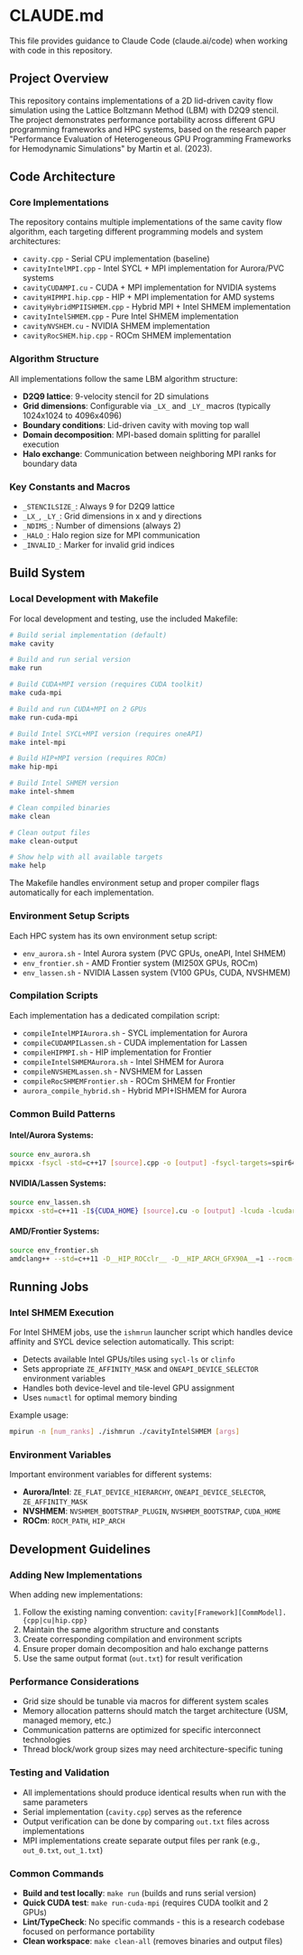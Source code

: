 # CLAUDE.md

This file provides guidance to Claude Code (claude.ai/code) when working with code in this repository.

## Project Overview

This repository contains implementations of a 2D lid-driven cavity flow simulation using the Lattice Boltzmann Method (LBM) with D2Q9 stencil. The project demonstrates performance portability across different GPU programming frameworks and HPC systems, based on the research paper "Performance Evaluation of Heterogeneous GPU Programming Frameworks for Hemodynamic Simulations" by Martin et al. (2023).

## Code Architecture

### Core Implementations
The repository contains multiple implementations of the same cavity flow algorithm, each targeting different programming models and system architectures:

- `cavity.cpp` - Serial CPU implementation (baseline)
- `cavityIntelMPI.cpp` - Intel SYCL + MPI implementation for Aurora/PVC systems
- `cavityCUDAMPI.cu` - CUDA + MPI implementation for NVIDIA systems
- `cavityHIPMPI.hip.cpp` - HIP + MPI implementation for AMD systems
- `cavityHybridMPIISHMEM.cpp` - Hybrid MPI + Intel SHMEM implementation
- `cavityIntelSHMEM.cpp` - Pure Intel SHMEM implementation
- `cavityNVSHEM.cu` - NVIDIA SHMEM implementation
- `cavityRocSHEM.hip.cpp` - ROCm SHMEM implementation

### Algorithm Structure
All implementations follow the same LBM algorithm structure:
- **D2Q9 lattice**: 9-velocity stencil for 2D simulations
- **Grid dimensions**: Configurable via `_LX_` and `_LY_` macros (typically 1024x1024 to 4096x4096)
- **Boundary conditions**: Lid-driven cavity with moving top wall
- **Domain decomposition**: MPI-based domain splitting for parallel execution
- **Halo exchange**: Communication between neighboring MPI ranks for boundary data

### Key Constants and Macros
- `_STENCILSIZE_`: Always 9 for D2Q9 lattice
- `_LX_`, `_LY_`: Grid dimensions in x and y directions
- `_NDIMS_`: Number of dimensions (always 2)
- `_HALO_`: Halo region size for MPI communication
- `_INVALID_`: Marker for invalid grid indices

## Build System

### Local Development with Makefile
For local development and testing, use the included Makefile:

```bash
# Build serial implementation (default)
make cavity

# Build and run serial version
make run

# Build CUDA+MPI version (requires CUDA toolkit)
make cuda-mpi

# Build and run CUDA+MPI on 2 GPUs
make run-cuda-mpi

# Build Intel SYCL+MPI version (requires oneAPI)
make intel-mpi

# Build HIP+MPI version (requires ROCm)
make hip-mpi

# Build Intel SHMEM version
make intel-shmem

# Clean compiled binaries
make clean

# Clean output files
make clean-output

# Show help with all available targets
make help
```

The Makefile handles environment setup and proper compiler flags automatically for each implementation.

### Environment Setup Scripts
Each HPC system has its own environment setup script:
- `env_aurora.sh` - Intel Aurora system (PVC GPUs, oneAPI, Intel SHMEM)
- `env_frontier.sh` - AMD Frontier system (MI250X GPUs, ROCm)
- `env_lassen.sh` - NVIDIA Lassen system (V100 GPUs, CUDA, NVSHMEM)

### Compilation Scripts
Each implementation has a dedicated compilation script:
- `compileIntelMPIAurora.sh` - SYCL implementation for Aurora
- `compileCUDAMPILassen.sh` - CUDA implementation for Lassen
- `compileHIPMPI.sh` - HIP implementation for Frontier
- `compileIntelSHMEMAurora.sh` - Intel SHMEM for Aurora
- `compileNVSHEMLassen.sh` - NVSHMEM for Lassen
- `compileRocSHMEMFrontier.sh` - ROCm SHMEM for Frontier
- `aurora_compile_hybrid.sh` - Hybrid MPI+ISHMEM for Aurora

### Common Build Patterns

#### Intel/Aurora Systems:
```bash
source env_aurora.sh
mpicxx -fsycl -std=c++17 [source].cpp -o [output] -fsycl-targets=spir64_gen -Xsycl-target-backend=spir64_gen "-device pvc"
```

#### NVIDIA/Lassen Systems:
```bash
source env_lassen.sh
mpicxx -std=c++11 -I${CUDA_HOME} [source].cu -o [output] -lcuda -lcudart -L${CUDA_HOME}/lib64
```

#### AMD/Frontier Systems:
```bash
source env_frontier.sh
amdclang++ --std=c++11 -D__HIP_ROCclr__ -D__HIP_ARCH_GFX90A__=1 --rocm-path=${ROCM_PATH} -x hip --offload-arch=gfx90a [source].hip.cpp -o [output] -lmpi
```

## Running Jobs

### Intel SHMEM Execution
For Intel SHMEM jobs, use the `ishmrun` launcher script which handles device affinity and SYCL device selection automatically. This script:
- Detects available Intel GPUs/tiles using `sycl-ls` or `clinfo`
- Sets appropriate `ZE_AFFINITY_MASK` and `ONEAPI_DEVICE_SELECTOR` environment variables
- Handles both device-level and tile-level GPU assignment
- Uses `numactl` for optimal memory binding

Example usage:
```bash
mpirun -n [num_ranks] ./ishmrun ./cavityIntelSHMEM [args]
```

### Environment Variables
Important environment variables for different systems:
- **Aurora/Intel**: `ZE_FLAT_DEVICE_HIERARCHY`, `ONEAPI_DEVICE_SELECTOR`, `ZE_AFFINITY_MASK`
- **NVSHMEM**: `NVSHMEM_BOOTSTRAP_PLUGIN`, `NVSHMEM_BOOTSTRAP`, `CUDA_HOME`
- **ROCm**: `ROCM_PATH`, `HIP_ARCH`

## Development Guidelines

### Adding New Implementations
When adding new implementations:
1. Follow the existing naming convention: `cavity[Framework][CommModel].{cpp|cu|hip.cpp}`
2. Maintain the same algorithm structure and constants
3. Create corresponding compilation and environment scripts
4. Ensure proper domain decomposition and halo exchange patterns
5. Use the same output format (`out.txt`) for result verification

### Performance Considerations
- Grid size should be tunable via macros for different system scales
- Memory allocation patterns should match the target architecture (USM, managed memory, etc.)
- Communication patterns are optimized for specific interconnect technologies
- Thread block/work group sizes may need architecture-specific tuning

### Testing and Validation
- All implementations should produce identical results when run with the same parameters
- Serial implementation (`cavity.cpp`) serves as the reference
- Output verification can be done by comparing `out.txt` files across implementations
- MPI implementations create separate output files per rank (e.g., `out_0.txt`, `out_1.txt`)

### Common Commands
- **Build and test locally**: `make run` (builds and runs serial version)
- **Quick CUDA test**: `make run-cuda-mpi` (requires CUDA toolkit and 2 GPUs)
- **Lint/TypeCheck**: No specific commands - this is a research codebase focused on performance portability
- **Clean workspace**: `make clean-all` (removes binaries and output files)